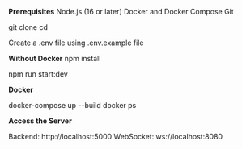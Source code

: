 **Prerequisites**
Node.js (16 or later)
Docker and Docker Compose
Git

git clone <repository-url>
cd <repository-name>

Create a .env file using .env.example file

**Without Docker**
npm install

npm run start:dev

**Docker**

docker-compose up --build
docker ps

**Access the Server**

Backend: http://localhost:5000
WebSocket: ws://localhost:8080


